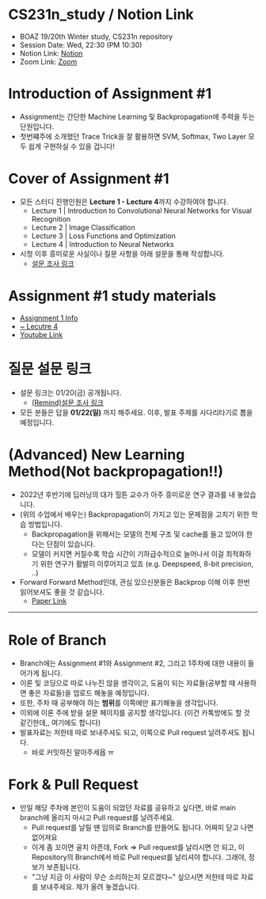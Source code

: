 # CS231n_study / Notion Link
* BOAZ 19/20th Winter study, CS231n repository  
* Session Date: Wed, 22:30 (PM 10:30)
* Notion Link: [Notion](https://url.kr/4bin67)
* Zoom Link: [Zoom](https://korea-ac-kr.zoom.us/j/96772869170?pwd=U1ZiSHJFeWJ6QXVNdHg3Z2JWMHM1Zz09)

# Introduction of Assignment #1
* Assignment는 간단한 Machine Learning 및 Backpropagation에 주력을 두는 단원입니다.
* 첫번쨰주에 소개했던 Trace Trick을 잘 활용하면 SVM, Softmax, Two Layer 모두 쉽게 구현하실 수 있을 겁니다!

# Cover of Assignment #1
* 모든 스터디 진행인원은 **Lecture 1 - Lecture 4**까지 수강하여야 합니다.
    * Lecture 1 | Introduction to Convolutional Neural Networks for Visual Recognition
    * Lecture 2 | Image Classification
    * Lecture 3 | Loss Functions and Optimization
    * Lecture 4 | Introduction to Neural Networks
* 시청 이후 흥미로운 사실이나 질문 사항을 아래 설문을 통해 작성합니다.
    * [설문 조사 링크](https://forms.gle/xGHBMjkTgrAZg3Hs8)

# Assignment #1 study materials
* [Assignment 1 Info](https://cs231n.github.io/assignments2022/assignment1/)
* [~ Lecutre 4](http://cs231n.stanford.edu/schedule.html)
* [Youtube Link](https://www.youtube.com/watch?v=vT1JzLTH4G4&list=PLC1qU-LWwrF64f4QKQT-Vg5Wr4qEE1Zxk)

# 질문 설문 링크
* 설문 링크는 01/20(금) 공개됩니다.
    * [(Remind)설문 조사 링크](https://forms.gle/xGHBMjkTgrAZg3Hs8)
* 모든 분들은 답을 **01/22(일)** 까지 해주세요. 이후, 발표 주제를 사다리타기로 뽑을 예정입니다.

# (Advanced) New Learning Method(Not backpropagation!!)
* 2022년 후반기에 딥러닝의 대가 힐튼 교수가 아주 흥미로운 연구 결과를 내 놓았습니다.
* (위의 수업에서 배우는) Backpropagation이 가지고 있는 문제점을 고치기 위한 학습 방법입니다.
    * Backpropagation을 위해서는 모델의 전체 구조 및 cache를 들고 있어야 한다는 단점이 있습니다.
    * 모델이 커지면 커질수록 학습 시간이 기하급수적으로 늘어나서 이걸 최적화하기 위한 연구가 활발히 이루어지고 있죠 (e.g. Deepspeed, 8-bit precision, ..)
* Forward Forward Method인데, 관심 있으신분들은 Backprop 이해 이후 한번 읽어보셔도 좋을 것 같습니다.
    * [Paper Link](https://www.cs.toronto.edu/~hinton/FFA13.pdf)

---
# Role of Branch
* Branch에는 Assignment #1와 Assignment #2, 그리고 1주차에 대한 내용이 들어가게 됩니다.
* 이론 및 코딩으로 따로 나누진 않을 생각이고, 도움이 되는 자료들(공부할 때 사용하면 좋은 자료들)을 업로드 해놓을 예정입니다.
* 또한, 주차 때 공부해야 하는 **범위**를 이쪽에만 표기해놓을 생각입니다.
* 이외에 이론 주에 받을 설문 페이지를 공지할 생각입니다. (이건 카톡방에도 할 것 같긴한데,, 여기에도 합니다)
* 발표자료는 저한테 따로 보내주셔도 되고, 이쪽으로 Pull request 날려주셔도 됩니다.
    * 바로 커밋하진 말아주세욥 ㅠ

# Fork & Pull Request
* 만일 해당 주차에 본인이 도움이 되었던 자료를 공유하고 싶다면, 바로 main branch에 올리지 마시고 Pull request를 날려주세요.
    * Pull request를 날릴 땐 임의로 Branch를 만들어도 됩니다. 어짜피 닫고 나면 없어져요
    * 이게 좀 꼬이면 골치 아픈데, Fork => Pull request를 날리시면 안 되고, 이 Repository의 Branch에서 바로 Pull request를 날리셔야 합니다. 그래야, 정보가 보존됩니다.
    * "그냥 지금 이 사람이 무슨 소리하는지 모르겠다~" 싶으시면 저한테 따로 자료를 보내주세요. 제가 올려 놓겠습니다.
